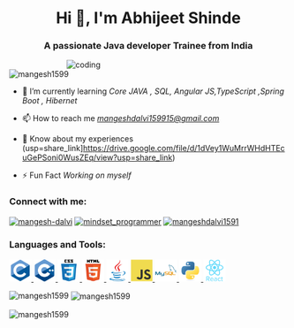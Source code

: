 <h1 align="center">Hi 👋, I'm Abhijeet Shinde</h1>
<h3 align="center">A passionate Java developer Trainee from India</h3>
<img align="right" alt="coding" width="400" src="https://cdn.dribbble.com/users/1292677/screenshots/6139167/avento.gif">

<p align="left"> <img src="https://komarev.com/ghpvc/?username=mangesh1599&label=Profile%20views&color=0e75b6&style=flat" alt="mangesh1599" /> </p>

- 🌱 I’m currently learning *Core JAVA , SQL, Angular JS,TypeScript ,Spring Boot , Hibernet*

- 📫 How to reach me *mangeshdalvi159915@gmail.com*

- 📄 Know about my experiences (usp=share_link]https://drive.google.com/file/d/1dVey1WuMrrWHdHTEcuGePSoni0WusZEq/view?usp=share_link)
- ⚡ Fun Fact *Working on myself*

<h3 align="left">Connect with me:</h3>
<p align="left">
<a href="https://www.linkedin.com/in/mangesh-dalvi-94754a1b2/" target="https://www.linkedin.com/in/mangesh-dalvi-94754a1b2/"><img align="center" src="https://raw.githubusercontent.com/rahuldkjain/github-profile-readme-generator/master/src/images/icons/Social/linked-in-alt.svg" alt="mangesh-dalvi" height="30" width="40" /></a>
<a href="https://instagram.com/mindset_programmer" target="blank"><img align="center" src="https://raw.githubusercontent.com/rahuldkjain/github-profile-readme-generator/master/src/images/icons/Social/instagram.svg" alt="mindset_programmer" height="30" width="40" /></a>
<a href="https://www.hackerrank.com/mangeshdalvi1591" target="blank"><img align="center" src="https://raw.githubusercontent.com/rahuldkjain/github-profile-readme-generator/master/src/images/icons/Social/hackerrank.svg" alt="mangeshdalvi1591" height="30" width="40" /></a>
</p>

<h3 align="left">Languages and Tools:</h3>
<p align="left"> <a href="https://www.cprogramming.com/" target="_blank" rel="noreferrer"> <img src="https://raw.githubusercontent.com/devicons/devicon/master/icons/c/c-original.svg" alt="c" width="40" height="40"/> </a> <a href="https://www.w3schools.com/cpp/" target="_blank" rel="noreferrer"> <img src="https://raw.githubusercontent.com/devicons/devicon/master/icons/cplusplus/cplusplus-original.svg" alt="cplusplus" width="40" height="40"/> </a> <a href="https://www.w3schools.com/css/" target="_blank" rel="noreferrer"> <img src="https://raw.githubusercontent.com/devicons/devicon/master/icons/css3/css3-original-wordmark.svg" alt="css3" width="40" height="40"/> </a> <a href="https://www.w3.org/html/" target="_blank" rel="noreferrer"> <img src="https://raw.githubusercontent.com/devicons/devicon/master/icons/html5/html5-original-wordmark.svg" alt="html5" width="40" height="40"/> </a> <a href="https://www.java.com" target="_blank" rel="noreferrer"> <img src="https://raw.githubusercontent.com/devicons/devicon/master/icons/java/java-original.svg" alt="java" width="40" height="40"/> </a> <a href="https://developer.mozilla.org/en-US/docs/Web/JavaScript" target="_blank" rel="noreferrer"> <img src="https://raw.githubusercontent.com/devicons/devicon/master/icons/javascript/javascript-original.svg" alt="javascript" width="40" height="40"/> </a> <a href="https://www.mysql.com/" target="_blank" rel="noreferrer"> <img src="https://raw.githubusercontent.com/devicons/devicon/master/icons/mysql/mysql-original-wordmark.svg" alt="mysql" width="40" height="40"/> </a> <a href="https://www.python.org" target="_blank" rel="noreferrer"> <img src="https://raw.githubusercontent.com/devicons/devicon/master/icons/python/python-original.svg" alt="python" width="40" height="40"/> </a> <a href="https://reactjs.org/" target="_blank" rel="noreferrer"> <img src="https://raw.githubusercontent.com/devicons/devicon/master/icons/react/react-original-wordmark.svg" alt="react" width="40" height="40"/> </a> </p>

<p><img align="left" src="https://github-readme-stats.vercel.app/api/top-langs?username=mangesh1599&show_icons=true&locale=en&layout=compact" alt="mangesh1599" /></p>

<p>&nbsp;<img align="center" src="https://github-readme-stats.vercel.app/api?username=mangesh1599&show_icons=true&locale=en" alt="mangesh1599" /></p>

<p><img align="center" src="https://github-readme-streak-stats.herokuapp.com/?user=mangesh1599&" alt="mangesh1599" /></p>
